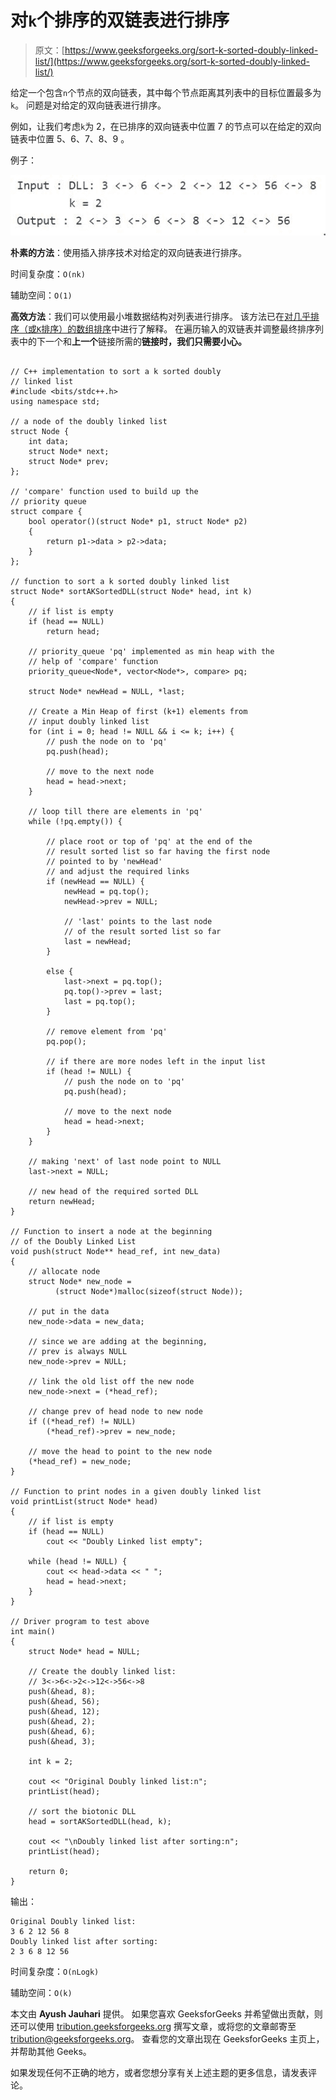 # 对`k`个排序的双链表进行排序

> 原文：[https://www.geeksforgeeks.org/sort-k-sorted-doubly-linked-list/](https://www.geeksforgeeks.org/sort-k-sorted-doubly-linked-list/)

给定一个包含`n`个节点的双向链表，其中每个节点距离其列表中的目标位置最多为`k`。 问题是对给定的双向链表进行排序。

例如，让我们考虑`k`为 2，在已排序的双向链表中位置 7 的节点可以在给定的双向链表中位置 5、6、7、8、9 。

例子：

![](img/c3a0c890841af2f50f8c94431baf8205.png)

**朴素的方法**：使用插入排序技术对给定的双向链表进行排序。

时间复杂度：`O(nk)`

辅助空间：`O(1)`

**高效方法**：我们可以使用最小堆数据结构对列表进行排序。 该方法已在[对几乎排序（或`K`排序）的数组排序](https://www.geeksforgeeks.org/nearly-sorted-algorithm/)中进行了解释。 在遍历输入的双链表并调整最终排序列表中的下一个和**上一个**链接所需的**链接时，我们只需要小心。**

```

// C++ implementation to sort a k sorted doubly 
// linked list 
#include <bits/stdc++.h> 
using namespace std; 

// a node of the doubly linked list 
struct Node { 
    int data; 
    struct Node* next; 
    struct Node* prev; 
}; 

// 'compare' function used to build up the 
// priority queue 
struct compare { 
    bool operator()(struct Node* p1, struct Node* p2) 
    { 
        return p1->data > p2->data; 
    } 
}; 

// function to sort a k sorted doubly linked list 
struct Node* sortAKSortedDLL(struct Node* head, int k) 
{ 
    // if list is empty 
    if (head == NULL) 
        return head; 

    // priority_queue 'pq' implemented as min heap with the 
    // help of 'compare' function 
    priority_queue<Node*, vector<Node*>, compare> pq; 

    struct Node* newHead = NULL, *last; 

    // Create a Min Heap of first (k+1) elements from 
    // input doubly linked list 
    for (int i = 0; head != NULL && i <= k; i++) { 
        // push the node on to 'pq' 
        pq.push(head); 

        // move to the next node 
        head = head->next; 
    } 

    // loop till there are elements in 'pq' 
    while (!pq.empty()) { 

        // place root or top of 'pq' at the end of the 
        // result sorted list so far having the first node 
        // pointed to by 'newHead' 
        // and adjust the required links 
        if (newHead == NULL) { 
            newHead = pq.top(); 
            newHead->prev = NULL; 

            // 'last' points to the last node 
            // of the result sorted list so far 
            last = newHead; 
        } 

        else { 
            last->next = pq.top(); 
            pq.top()->prev = last; 
            last = pq.top(); 
        } 

        // remove element from 'pq' 
        pq.pop(); 

        // if there are more nodes left in the input list 
        if (head != NULL) { 
            // push the node on to 'pq' 
            pq.push(head); 

            // move to the next node 
            head = head->next; 
        } 
    } 

    // making 'next' of last node point to NULL 
    last->next = NULL; 

    // new head of the required sorted DLL 
    return newHead; 
} 

// Function to insert a node at the beginning 
// of the Doubly Linked List 
void push(struct Node** head_ref, int new_data) 
{ 
    // allocate node 
    struct Node* new_node =  
          (struct Node*)malloc(sizeof(struct Node)); 

    // put in the data 
    new_node->data = new_data; 

    // since we are adding at the beginning, 
    // prev is always NULL 
    new_node->prev = NULL; 

    // link the old list off the new node 
    new_node->next = (*head_ref); 

    // change prev of head node to new node 
    if ((*head_ref) != NULL) 
        (*head_ref)->prev = new_node; 

    // move the head to point to the new node 
    (*head_ref) = new_node; 
} 

// Function to print nodes in a given doubly linked list 
void printList(struct Node* head) 
{ 
    // if list is empty 
    if (head == NULL) 
        cout << "Doubly Linked list empty"; 

    while (head != NULL) { 
        cout << head->data << " "; 
        head = head->next; 
    } 
} 

// Driver program to test above 
int main() 
{ 
    struct Node* head = NULL; 

    // Create the doubly linked list: 
    // 3<->6<->2<->12<->56<->8 
    push(&head, 8); 
    push(&head, 56); 
    push(&head, 12); 
    push(&head, 2); 
    push(&head, 6); 
    push(&head, 3); 

    int k = 2; 

    cout << "Original Doubly linked list:n"; 
    printList(head); 

    // sort the biotonic DLL 
    head = sortAKSortedDLL(head, k); 

    cout << "\nDoubly linked list after sorting:n"; 
    printList(head); 

    return 0; 
} 

```

输出：

```
Original Doubly linked list:
3 6 2 12 56 8
Doubly linked list after sorting:
2 3 6 8 12 56

```

时间复杂度：`O(nLogk)`

辅助空间：`O(k)`

本文由 **Ayush Jauhari** 提供。 如果您喜欢 GeeksforGeeks 并希望做出贡献，则还可以使用 [tribution.geeksforgeeks.org](http://www.contribute.geeksforgeeks.org) 撰写文章，或将您的文章邮寄至 tribution@geeksforgeeks.org。 查看您的文章出现在 GeeksforGeeks 主页上，并帮助其他 Geeks。

如果发现任何不正确的地方，或者您想分享有关上述主题的更多信息，请发表评论。

